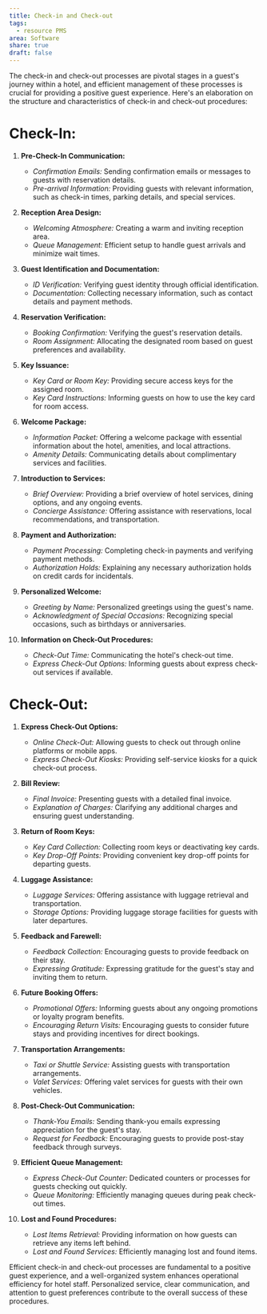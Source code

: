 ```yaml
---
title: Check-in and Check-out
tags:
  - resource PMS
area: Software
share: true
draft: false
---
```


The check-in and check-out processes are pivotal stages in a guest's journey within a hotel, and efficient management of these processes is crucial for providing a positive guest experience. Here's an elaboration on the structure and characteristics of check-in and check-out procedures:

# Check-In:

1. **Pre-Check-In Communication:**
    - *Confirmation Emails:* Sending confirmation emails or messages to guests with reservation details.
    - *Pre-arrival Information:* Providing guests with relevant information, such as check-in times, parking details, and special services.

2. **Reception Area Design:**
    - *Welcoming Atmosphere:* Creating a warm and inviting reception area.
    - *Queue Management:* Efficient setup to handle guest arrivals and minimize wait times.

3. **Guest Identification and Documentation:**
    - *ID Verification:* Verifying guest identity through official identification.
    - *Documentation:* Collecting necessary information, such as contact details and payment methods.

4. **Reservation Verification:**
    - *Booking Confirmation:* Verifying the guest's reservation details.
    - *Room Assignment:* Allocating the designated room based on guest preferences and availability.

5. **Key Issuance:**
    - *Key Card or Room Key:* Providing secure access keys for the assigned room.
    - *Key Card Instructions:* Informing guests on how to use the key card for room access.

6. **Welcome Package:**
    - *Information Packet:* Offering a welcome package with essential information about the hotel, amenities, and local attractions.
    - *Amenity Details:* Communicating details about complimentary services and facilities.

7. **Introduction to Services:**
    - *Brief Overview:* Providing a brief overview of hotel services, dining options, and any ongoing events.
    - *Concierge Assistance:* Offering assistance with reservations, local recommendations, and transportation.

8. **Payment and Authorization:**
    - *Payment Processing:* Completing check-in payments and verifying payment methods.
    - *Authorization Holds:* Explaining any necessary authorization holds on credit cards for incidentals.

9. **Personalized Welcome:**
    - *Greeting by Name:* Personalized greetings using the guest's name.
    - *Acknowledgment of Special Occasions:* Recognizing special occasions, such as birthdays or anniversaries.

10. **Information on Check-Out Procedures:**
    - *Check-Out Time:* Communicating the hotel's check-out time.
    - *Express Check-Out Options:* Informing guests about express check-out services if available.

# Check-Out:

1. **Express Check-Out Options:**
    - *Online Check-Out:* Allowing guests to check out through online platforms or mobile apps.
    - *Express Check-Out Kiosks:* Providing self-service kiosks for a quick check-out process.

2. **Bill Review:**
    - *Final Invoice:* Presenting guests with a detailed final invoice.
    - *Explanation of Charges:* Clarifying any additional charges and ensuring guest understanding.

3. **Return of Room Keys:**
    - *Key Card Collection:* Collecting room keys or deactivating key cards.
    - *Key Drop-Off Points:* Providing convenient key drop-off points for departing guests.

4. **Luggage Assistance:**
    - *Luggage Services:* Offering assistance with luggage retrieval and transportation.
    - *Storage Options:* Providing luggage storage facilities for guests with later departures.

5. **Feedback and Farewell:**
    - *Feedback Collection:* Encouraging guests to provide feedback on their stay.
    - *Expressing Gratitude:* Expressing gratitude for the guest's stay and inviting them to return.

6. **Future Booking Offers:**
    - *Promotional Offers:* Informing guests about any ongoing promotions or loyalty program benefits.
    - *Encouraging Return Visits:* Encouraging guests to consider future stays and providing incentives for direct bookings.

7. **Transportation Arrangements:**
    - *Taxi or Shuttle Service:* Assisting guests with transportation arrangements.
    - *Valet Services:* Offering valet services for guests with their own vehicles.

8. **Post-Check-Out Communication:**
    - *Thank-You Emails:* Sending thank-you emails expressing appreciation for the guest's stay.
    - *Request for Feedback:* Encouraging guests to provide post-stay feedback through surveys.

9. **Efficient Queue Management:**
    - *Express Check-Out Counter:* Dedicated counters or processes for guests checking out quickly.
    - *Queue Monitoring:* Efficiently managing queues during peak check-out times.

10. **Lost and Found Procedures:**
    - *Lost Items Retrieval:* Providing information on how guests can retrieve any items left behind.
    - *Lost and Found Services:* Efficiently managing lost and found items.

Efficient check-in and check-out processes are fundamental to a positive guest experience, and a well-organized system enhances operational efficiency for hotel staff. Personalized service, clear communication, and attention to guest preferences contribute to the overall success of these procedures.